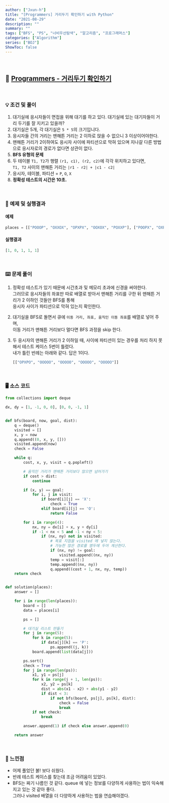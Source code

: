 ```yaml
---
author: ["Jxun-h"]
title: "[Programmers] 거리두기 확인하기 with Python"
date: "2021-08-29"
description: ""
summary: ""
tags: ["BFS", "PS", "너비우선탐색", "알고리즘", "프로그래머스"]
categories: ["Algorithm"]
series: ["BOJ"]
ShowToc: false
---
```

<br>

## 📌 <a href="https://programmers.co.kr/learn/courses/30/lessons/81302" target="_blank">Programmers - 거리두기 확인하기</a>

<br>

### 💡 조건 및 풀이

1.  대기실에 응시자들이 면접을 위해 대기를 하고 있다. 대기실에 있는 대기자들이 거리 두기를 잘 지키고 있을까?
2.  대기실은 5개, 각 대기실은 `5 * 5`의 크기입니다.
3.  응시자들 간의 거리는 맨해튼 거리는 2 이하로 앉을 수 없으니 3 이상이어야한다.
4.  맨해튼 거리가 2이하여도 응시자 사이에 파티션으로 막혀 있으며 지나갈 다른 방법으로 응시자로의 경로가 없다면 상관이 없다.
5.  **BFS 유형의 문제**
6.  두 테이블 `T1, T2`가 행렬 `(r1, c1), (r2, c2)`에 각각 위치하고 있다면,  
    `T1, T2` 사이의 맨해튼 거리는 `|r1 - r2| + |c1 - c2|`
7.  응시자, 테이블, 파티션 = `P`, `O`, `X`
8.  **정확성 테스트의 시간은 10초.**

<br>

### 🔖 예제 및 실행결과

#### 예제

```python
places = [["POOOP", "OXXOX", "OPXPX", "OOXOX", "POXXP"], ["POOPX", "OXPXP", "PXXXO", "OXXXO", "OOOPP"], ["PXOPX", "OXOXP", "OXPOX", "OXXOP", "PXPOX"], ["OOOXX", "XOOOX", "OOOXX", "OXOOX", "OOOOO"], ["PXPXP", "XPXPX", "PXPXP", "XPXPX", "PXPXP"]]
```

#### 실행결과

```python
[1, 0, 1, 1, 1]
```

<br>

### ⌨️ 문제 풀이

1.  정확성 테스트가 있기 때문에 시간초과 및 메모리 초과에 신경을 써야한다.  
    그러므로 응시자들의 좌표만 따로 배열로 받아서 맨해튼 거리를 구한 뒤 맨해튼 거리가 2 이하인 것들만 BFS를 통해  
    응시자 사이가 파티션으로 막혀 있는지 확인한다.
2.  대기실을 BFS로 돌면서 큐에 `이동 거리, 좌표, 움직인 이동 좌표`를 배열로 넣어 주며,  
    이동 거리가 맨해튼 거리보다 멀다면 BFS 과정을 skip 한다.
3.  두 응시자의 맨해튼 거리가 2 이하일 때, 사이에 파티션이 있는 경우를 처리 하지 못해서 테스트 케이스 5번이 틀렸다.  
    내가 틀린 반례는 아래와 같다. 답은 1이다.
    
    ```python
    [["OPXPO", "OOOOO", "OOOOO", "OOOOO", "OOOOO"]]   
    ```
    
<br>

### 🖥 소스 코드

```python
from collections import deque

dx, dy = [1, -1, 0, 0], [0, 0, -1, 1]


def bfs(board, now, goal, dist):
    q = deque()
    visited = []
    x, y = now
    q.append((0, x, y, []))
    visited.append(now)
    check = False

    while q:
        cost, x, y, visit = q.popleft()

        # 움직인 거리가 맨헤튼 거리보다 많으면 넘어가기
        if cost > dist:
            continue

        if (x, y) == goal:
            for i, j in visit:
                if board[i][j] == 'X':
                    check = True
                elif board[i][j] == 'O':
                    return False

        for i in range(4):
            nx, ny = dx[i] + x, y + dy[i]
            if -1 < nx < 5 and -1 < ny < 5:
                if (nx, ny) not in visited:
                    # 목표 지점을 visited 에 넣지 않는다.
                    # 가능한 많은 경로를 염두에 두어 계산한다.
                    if (nx, ny) != goal:
                        visited.append((nx, ny))
                    temp = visit[:]
                    temp.append((nx, ny))
                    q.append((cost + 1, nx, ny, temp))
    return check


def solution(places):
    answer = []

    for i in range(len(places)):
        board = []
        data = places[i]

        ps = []

        # 대기실 리스트 만들기
        for j in range(5):
            for k in range(5):
                if data[j][k] == 'P':
                    ps.append((j, k))
            board.append(list(data[j]))

        ps.sort()
        check = True
        for j in range(len(ps)):
            x1, y1 = ps[j]
            for k in range(j + 1, len(ps)):
                x2, y2 = ps[k]
                dist = abs(x1 - x2) + abs(y1 - y2)
                if dist < 3:
                    if not bfs(board, ps[j], ps[k], dist):
                        check = False
                        break
            if not check:
                break

        answer.append(1) if check else answer.append(0)

    return answer
```

<br>


### 💾 느낀점

-   어제 풀었던 불! 보다 쉬웠다.
-   반례 테스트 케이스를 찾는데 조금 어려움이 있었다.
-   BFS는 짜기 나름인 것 같다. queue 에 넣는 정보를 다양하게 사용하는 법이 익숙해지고 있는 것 같아 좋다.  
    그러나 visited 배열을 더 다양하게 사용하는 법을 연습해야겠다.
